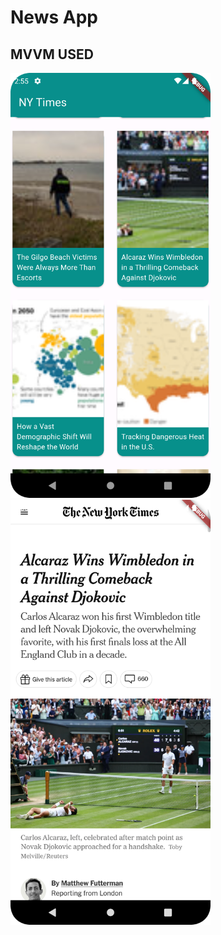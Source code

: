 # News App

## MVVM USED
<img src="https://raw.githubusercontent.com/burakcanyildirim/news/main/screenshoot/2.png" alt="alt text" width="320" height="680">
<img src="https://raw.githubusercontent.com/burakcanyildirim/news/main/screenshoot/1.png" alt="alt text" width="320" height="680">
